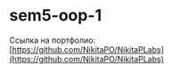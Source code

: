 # sem5-oop-1

Ссылка на портфолио:  
[https://github.com/NikitaPO/NikitaPLabs](https://github.com/NikitaPO/NikitaPLabs)
